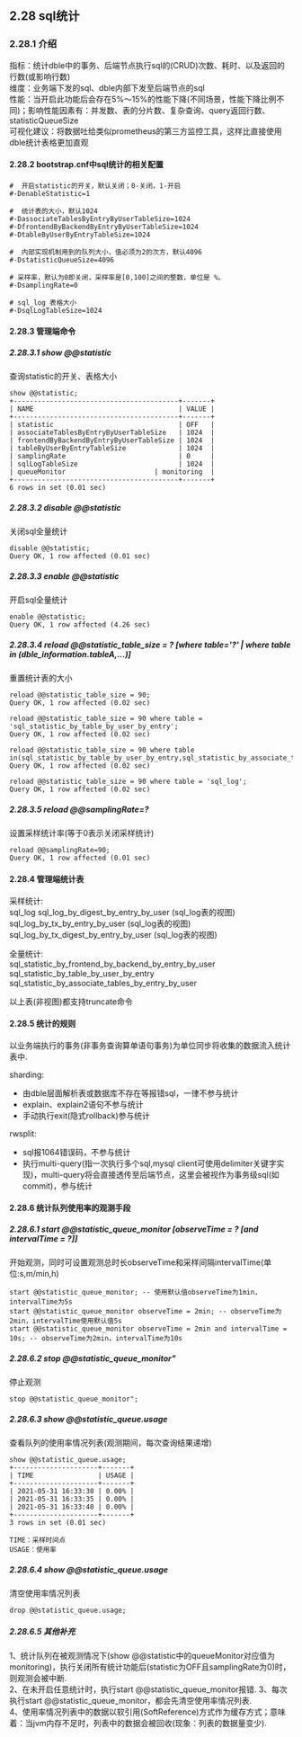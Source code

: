 ## 2.28 sql统计

### 2.28.1 介绍

指标：统计dble中的事务、后端节点执行sql的(CRUD)次数、耗时、以及返回的行数(或影响行数)  
维度：业务端下发的sql、dble内部下发至后端节点的sql  
性能：当开启此功能后会存在5%～15%的性能下降(不同场景，性能下降比例不同)；影响性能因素有：并发数、表的分片数、复杂查询、query返回行数、statisticQueueSize     
可视化建议：将数据吐给类似prometheus的第三方监控工具，这样比直接使用dble统计表格更加直观  

#### 2.28.2 bootstrap.cnf中sql统计的相关配置
```
#  开启statistic的开关，默认关闭；0-关闭，1-开启
#-DenableStatistic=1

#  统计表的大小，默认1024
#-DassociateTablesByEntryByUserTableSize=1024
#-DfrontendByBackendByEntryByUserTableSize=1024
#-DtableByUserByEntryTableSize=1024

#  内部实现机制用到的队列大小，值必须为2的次方，默认4096
#-DstatisticQueueSize=4096

# 采样率，默认为0即关闭，采样率是[0,100]之间的整数，单位是 %。
#-DsamplingRate=0

# sql_log 表格大小
#-DsqlLogTableSize=1024
```

#### 2.28.3 管理端命令
##### 2.28.3.1 show @@statistic
查询statistic的开关、表格大小
```
show @@statistic;
+-----------------------------------------+-------+
| NAME                                    | VALUE |
+-----------------------------------------+-------+
| statistic                               | OFF   |
| associateTablesByEntryByUserTableSize   | 1024  |
| frontendByBackendByEntryByUserTableSize | 1024  |
| tableByUserByEntryTableSize             | 1024  |
| samplingRate                            | 0     |
| sqlLogTableSize                         | 1024  |
| queueMonitor                      | monitoring  |
+-----------------------------------------+-------+
6 rows in set (0.01 sec)
```
##### 2.28.3.2 disable @@statistic
关闭sql全量统计
```
disable @@statistic;
Query OK, 1 row affected (0.01 sec)
```

##### 2.28.3.3 enable @@statistic
开启sql全量统计
```
enable @@statistic;
Query OK, 1 row affected (4.26 sec)
```
##### 2.28.3.4 reload @@statistic_table_size = ? [where table='?' | where table in (dble_information.tableA,...)]
重置统计表的大小
```
reload @@statistic_table_size = 90;
Query OK, 1 row affected (0.02 sec)

reload @@statistic_table_size = 90 where table = 'sql_statistic_by_table_by_user_by_entry';
Query OK, 1 row affected (0.02 sec)

reload @@statistic_table_size = 90 where table in(sql_statistic_by_table_by_user_by_entry,sql_statistic_by_associate_tables_by_entry_by_user);
Query OK, 1 row affected (0.02 sec)

reload @@statistic_table_size = 90 where table = 'sql_log';
Query OK, 1 row affected (0.02 sec)
```

##### 2.28.3.5 reload @@samplingRate=?
设置采样统计率(等于0表示关闭采样统计)
```
reload @@samplingRate=90;
Query OK, 1 row affected (0.01 sec)
```

#### 2.28.4 管理端统计表
采样统计:  
sql_log
sql_log_by_digest_by_entry_by_user (sql_log表的视图)  
sql_log_by_tx_by_entry_by_user (sql_log表的视图)  
sql_log_by_tx_digest_by_entry_by_user (sql_log表的视图)

全量统计:  
sql_statistic_by_frontend_by_backend_by_entry_by_user  
sql_statistic_by_table_by_user_by_entry  
sql_statistic_by_associate_tables_by_entry_by_user

以上表(非视图)都支持truncate命令

#### 2.28.5 统计的规则
以业务端执行的事务(非事务查询算单语句事务)为单位同步将收集的数据流入统计表中.

sharding:
* 由dble层面解析表或数据库不存在等报错sql，一律不参与统计
* explain、explain2语句不参与统计
* 手动执行exit(隐式rollback)参与统计

rwsplit:
* sql报1064错误码，不参与统计
* 执行multi-query(指一次执行多个sql,mysql client可使用delimiter关键字实现)，multi-query将会直接透传至后端节点，这里会被视作为事务级sql(如commit)，参与统计

#### 2.28.6 统计队列使用率的观测手段
##### 2.28.6.1 start @@statistic_queue_monitor [observeTime = ? [and intervalTime = ?]]
开始观测，同时可设置观测总时长observeTime和采样间隔intervalTime(单位:s,m/min,h)
```
start @@statistic_queue_monitor; -- 使用默认值observeTime为1min，intervalTime为5s
start @@statistic_queue_monitor observeTime = 2min; -- observeTime为2min，intervalTime使用默认值5s
start @@statistic_queue_monitor observeTime = 2min and intervalTime = 10s; -- observeTime为2min，intervalTime为10s
```
##### 2.28.6.2 stop @@statistic_queue_monitor"
停止观测
```
stop @@statistic_queue_monitor";
```

##### 2.28.6.3 show @@statistic_queue.usage
查看队列的使用率情况列表(观测期间，每次查询结果递增)
```
show @@statistic_queue.usage;
+---------------------+-------+
| TIME                | USAGE |
+---------------------+-------+
| 2021-05-31 16:33:30 | 0.00% |
| 2021-05-31 16:33:35 | 0.00% |
| 2021-05-31 16:33:40 | 0.00% |
+---------------------+-------+
3 rows in set (0.01 sec)

TIME：采样时间点
USAGE：使用率
```

##### 2.28.6.4 show @@statistic_queue.usage
清空使用率情况列表
```
drop @@statistic_queue.usage;
```

##### 2.28.6.5 其他补充
1、统计队列在被观测情况下(show @@statistic中的queueMonitor对应值为monitoring)，执行关闭所有统计功能后(statistic为OFF且samplingRate为0)时，则观测会被中断.   
2、在未开启任意统计时，执行start @@statistic_queue_monitor报错.
3、每次执行start @@statistic_queue_monitor，都会先清空使用率情况列表.  
4、使用率情况列表中的数据以软引用(SoftReference)方式作为缓存方式；意味着：当jvm内存不足时，列表中的数据会被回收(现象：列表的数据量变少).